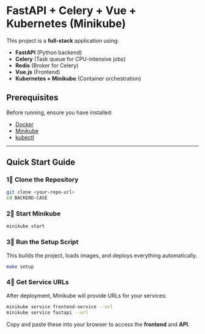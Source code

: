 # FastAPI + Celery + Vue + Kubernetes (Minikube)

This project is a **full-stack** application using:

- **FastAPI** (Python backend)
- **Celery** (Task queue for CPU-intensive jobs)
- **Redis** (Broker for Celery)
- **Vue.js** (Frontend)
- **Kubernetes + Minikube** (Container orchestration)

## Prerequisites

Before running, ensure you have installed:

- [Docker](https://docs.docker.com/get-docker/)
- [Minikube](https://minikube.sigs.k8s.io/docs/start/)
- [kubectl](https://kubernetes.io/docs/tasks/tools/)

---

## Quick Start Guide

### 1⃣ **Clone the Repository**

```sh
git clone <your-repo-url>
cd BACKEND-CASE
```

### 2⃣ **Start Minikube**

```sh
minikube start
```

### 3⃣ **Run the Setup Script**

This builds the project, loads images, and deploys everything automatically.

```sh
make setup
```

### 4⃣ **Get Service URLs**

After deployment, Minikube will provide URLs for your services:

```sh
minikube service frontend-service --url
minikube service fastapi --url
```

Copy and paste these into your browser to access the **frontend** and **API**.

